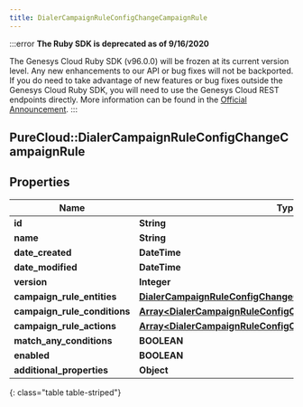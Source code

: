 ```yaml
---
title: DialerCampaignRuleConfigChangeCampaignRule
---
```


:::error
**The Ruby SDK is deprecated as of 9/16/2020**

The Genesys Cloud Ruby SDK (v96.0.0) will be frozen at its current version level. Any new enhancements to our API or bug fixes will not be backported. If you do need to take advantage of new features or bug fixes outside the Genesys Cloud Ruby SDK, you will need to use the Genesys Cloud REST endpoints directly. More information can be found in the [Official Announcement](https://developer.mypurecloud.com/forum/t/announcement-genesys-cloud-ruby-sdk-end-of-life/8850).
:::


## PureCloud::DialerCampaignRuleConfigChangeCampaignRule

## Properties

|Name | Type | Description | Notes|
|------------ | ------------- | ------------- | -------------|
| **id** | **String** |  | [optional] |
| **name** | **String** |  | [optional] |
| **date_created** | **DateTime** |  | [optional] |
| **date_modified** | **DateTime** |  | [optional] |
| **version** | **Integer** |  | [optional] |
| **campaign_rule_entities** | [**DialerCampaignRuleConfigChangeCampaignRuleEntities**](DialerCampaignRuleConfigChangeCampaignRuleEntities.html) |  | [optional] |
| **campaign_rule_conditions** | [**Array&lt;DialerCampaignRuleConfigChangeCampaignRuleCondition&gt;**](DialerCampaignRuleConfigChangeCampaignRuleCondition.html) |  | [optional] |
| **campaign_rule_actions** | [**Array&lt;DialerCampaignRuleConfigChangeCampaignRuleAction&gt;**](DialerCampaignRuleConfigChangeCampaignRuleAction.html) |  | [optional] |
| **match_any_conditions** | **BOOLEAN** |  | [optional] |
| **enabled** | **BOOLEAN** |  | [optional] |
| **additional_properties** | **Object** |  | [optional] |
{: class="table table-striped"}


